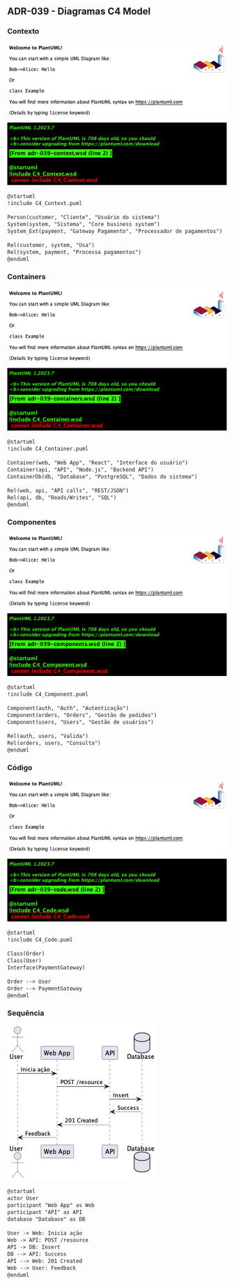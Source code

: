 ## ADR-039 - Diagramas C4 Model

### Contexto
![Diagrama de Contexto](diagrams/adr-039-context.png)

```plantuml
@startuml
!include C4_Context.puml

Person(customer, "Cliente", "Usuário do sistema")
System(system, "Sistema", "Core business system")
System_Ext(payment, "Gateway Pagamento", "Processador de pagamentos")

Rel(customer, system, "Usa")
Rel(system, payment, "Processa pagamentos")
@enduml
```

### Containers
![Diagrama de Containers](diagrams/adr-039-containers.png)

```plantuml
@startuml
!include C4_Container.puml

Container(web, "Web App", "React", "Interface do usuário")
Container(api, "API", "Node.js", "Backend API")
ContainerDb(db, "Database", "PostgreSQL", "Dados do sistema")

Rel(web, api, "API calls", "REST/JSON")
Rel(api, db, "Reads/Writes", "SQL")
@enduml
```

### Componentes
![Diagrama de Componentes](diagrams/adr-039-components.png)

```plantuml
@startuml
!include C4_Component.puml

Component(auth, "Auth", "Autenticação")
Component(orders, "Orders", "Gestão de pedidos")
Component(users, "Users", "Gestão de usuários")

Rel(auth, users, "Valida")
Rel(orders, users, "Consulta")
@enduml
```

### Código
![Diagrama de Código](diagrams/adr-039-code.png)

```plantuml
@startuml
!include C4_Code.puml

Class(Order)
Class(User)
Interface(PaymentGateway)

Order --> User
Order --> PaymentGateway
@enduml
```

### Sequência
![Diagrama de Sequência](diagrams/adr-039-sequence.png)

```plantuml
@startuml
actor User
participant "Web App" as Web
participant "API" as API
database "Database" as DB

User -> Web: Inicia ação
Web -> API: POST /resource
API -> DB: Insert
DB --> API: Success
API --> Web: 201 Created
Web --> User: Feedback
@enduml
``` 